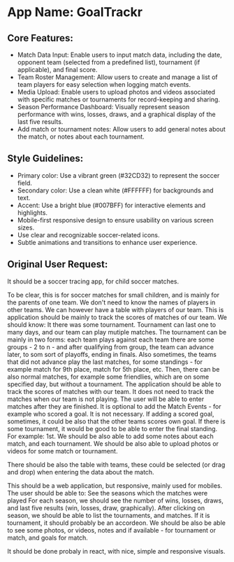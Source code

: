 # **App Name**: GoalTrackr

## Core Features:

- Match Data Input: Enable users to input match data, including the date, opponent team (selected from a predefined list), tournament (if applicable), and final score.
- Team Roster Management: Allow users to create and manage a list of team players for easy selection when logging match events.
- Media Upload: Enable users to upload photos and videos associated with specific matches or tournaments for record-keeping and sharing.
- Season Performance Dashboard: Visually represent season performance with wins, losses, draws, and a graphical display of the last five results.
- Add match or tournament notes: Allow users to add general notes about the match, or notes about each tournament.

## Style Guidelines:

- Primary color: Use a vibrant green (#32CD32) to represent the soccer field.
- Secondary color: Use a clean white (#FFFFFF) for backgrounds and text.
- Accent: Use a bright blue (#007BFF) for interactive elements and highlights.
- Mobile-first responsive design to ensure usability on various screen sizes.
- Use clear and recognizable soccer-related icons.
- Subtle animations and transitions to enhance user experience.

## Original User Request:
It should be a soccer tracing app, for child soccer matches.

To be clear, this is for soccer matches for small children, and is mainly for the parents of one team. We don't need to know the names of players in other teams. We can however have a table with players of our team.
This is application should be mainly to track the scores of matches of our team.
We should know:
It there was some tournament. Tournament can last one to many days, and our team can play mutiple matches.
The tournament can be mainly in two forms:
each team plays against each team
there are some groups - 2 to n - and after qualifying from group, the team can advance later, to som sort of playoffs, ending in finals. Also sometimes, the teams that did not advance play the last matches, for some standings - for example match for 9th place, match for 5th place, etc.
Then, there can be also normal matches, for example some friendlies, which are on some specified day, but without a tournament.
The application should be able to track the scores of matches with our team. It does not need to track the matches when our team is not playing.
The user will be able to enter matches after they are finished.
It is optional to add the Match Events - for example who scored a goal. It is not necessary. If adding a scored goal, sometimes, it could be also that the other teams scores own goal.
If there is some tournament, it would be good to be able to enter the final standing. For example: 1st.
We should be also able to add some notes about each match, and each tournament.
We should be also able to upload photos or videos for some match or tournament.

There should be also the table with teams, these could be selected (or drag and drop) when entering the data about the match.

This should be a web application, but responsive, mainly used for mobiles. 
The user should be able to:
See the seasons which the matches were played
For each season, we should see the number of wins, losses, draws, and last five results (win, losses, draw, graphically).
After clicking on season, we should be able to list the tournaments, and matches. If it is tournament, it should probably be an accordeon.
We should be also be able to see some photos, or videos, notes and if available - for tournament or match, and goals for match.

It should be done probaly in react, with nice, simple and responsive visuals.
  